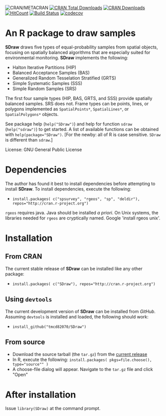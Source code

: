 ![CRAN/METACRAN](https://img.shields.io/cran/v/SDraw)
[![CRAN Total Downloads](http://cranlogs.r-pkg.org/badges/grand-total/SDraw)](http://www.r-pkg.org/pkg/SDraw)
[![CRAN Downloads](http://cranlogs.r-pkg.org/badges/SDraw)](http://cran.rstudio.com/web/packages/SDraw/index.html)
[![HitCount](http://hits.dwyl.com/tmcd82070/SDraw.svg)](http://hits.dwyl.com/tmcd82070/SDraw)
[![Build Status](https://travis-ci.org/tmcd82070/SDraw.svg?branch=master)](https://travis-ci.org/tmcd82070/SDraw)
[![codecov](https://codecov.io/gh/tmcd82070/SDraw/branch/master/graph/badge.svg)](https://codecov.io/gh/tmcd82070/SDraw)

# An R package to draw samples

**SDraw** draws five types of equal-probability samples from spatial objects, focusing on spatially balanced algorithms that are  especially suited for environmental monitoring.  **SDraw** implements the following:

* Halton Iterative Partitions (HIP)
* Balanced Acceptance Samples (BAS)
* Generalized Random Tesselation Stratified (GRTS)
* Simple Systematic Samples (SSS)
* Simple Random Samples (SRS)

The first four sample types (HIP, BAS, GRTS, and SSS) provide spatially balanced samples.  SRS does not.  Frame types can be points, lines, or polygons implemented as `SpatialPoints*`, `SpatialLines*`, or `SpatialPolygons*` objects.  

See package help (`help("SDraw")`) and help for function `sdraw` (`help("sdraw")`) to get started.  A list of available functions can be obtained with `help(package="SDraw")`. [For the newby: all of R is case sensitive.  `SDraw` is different than `sdraw`.] 

License: GNU General Public License

# Dependencies

The author has found it best to install dependencies before attempting to install **SDraw**. To install dependencies, execute the following: 
* `install.packages( c("spsurvey", "rgeos", "sp", "deldir"), repos="http://cran.r-project.org")`

`rgeos` requires java. Java should be installed *a priori*.  On Unix systems, the libraries needed for `rgeos` are cryptically named.  Google 'install rgeos unix'.   

# Installation

## From CRAN

The current stable release of **SDraw** can be installed like any other package: 
* `install.packages( c("SDraw"), repos="http://cran.r-project.org")`

## Using `devtools`

The current development version of **SDraw** can be installed from _GitHub_. Assuming `devtools` is installed and loaded, the following should work:

* `install_github("tmcd82070/SDraw")`


## From source 

* Download the source tarball (the `tar.gz`) from the [current release](https://github.com/tmcd82070/SDraw/releases)
* In R, execute the following: `install.packages( pkgs=file.choose(), type="source"" )`
* A choose-file dialog will appear.  Navigate to the `tar.gz` file and click "Open"


# After installation
Issue `library(SDraw)` at the command prompt.  


